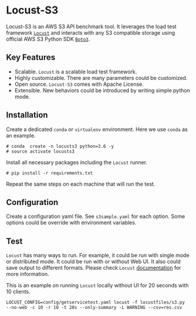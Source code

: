 <!--
    Copyright 2019 TWO SIGMA OPEN SOURCE, LLC

    Licensed under the Apache License, Version 2.0 (the "License");
    you may not use this file except in compliance with the License.
    You may obtain a copy of the License at

           http://www.apache.org/licenses/LICENSE-2.0

    Unless required by applicable law or agreed to in writing, software
    distributed under the License is distributed on an "AS IS" BASIS,
    WITHOUT WARRANTIES OR CONDITIONS OF ANY KIND, either express or implied.
    See the License for the specific language governing permissions and
    limitations under the License.
-->

# Locust-S3

Locust-S3 is an AWS S3 API benchmark tool. It leverages the load test framework
[`Locust`](https://locust.io) and interacts with any S3 compatible storage using
official AWS S3 Python SDK [`Boto3`](https://aws.amazon.com/sdk-for-python).

## Key Features

- Scalable. `Locust` is a scalable load test framework.
- Highly customizable. There are many parameters could be customized.
- Open source. `Locust-S3` comes with Apache License.
- Extensible. New behaviors could be introduced by writing simple python mode.

## Installation

Create a dedicated `conda` or `virtualenv` environment. Here we use `conda` as an example.

```
# conda  create -n locusts3 python=3.6 -y
# source activate locusts3
```

Install all necessary packages including the `Locust` runner.

```
# pip install -r requirements.txt
```

Repeat the same steps on each machine that will run the test.

## Configuration

Create a configuration yaml file. See `s3sample.yaml` for each option. Some options
could be override with environment variables.

## Test

`Locust` has many ways to run. For example, it could be run with single mode or
distributed mode. It could be run with or without Web UI. It also could save output
to different formats. Please check `Locust` [documentation](https://docs.locust.io) for more information.

This is an example on running `Locust` locally without UI for 20 seconds with 10 clients.

```
LOCUST_CONFIG=config/getservicetest.yaml locust -f locustfiles/s3.py  --no-web -c 10 -r 10 -t 20s --only-summary -L WARNING --csv=res.csv
```

